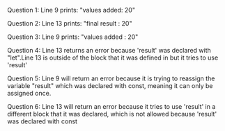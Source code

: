 Question 1:
    Line 9 prints: "values added: 20"

Question 2:
    Line 13 prints: "final result : 20"

Question 3:
    Line 9 prints: "values added : 20"

Question 4:
    Line 13 returns an error because 'result' was declared with "let".Line 13 is outside of the block that it was defined in but it tries to use 'result'

Question 5:
    Line 9 will return an error because it is trying to reassign the variable "result" which was declared with const, meaning it can only be assigned once.

Question 6:
    Line 13 will return an error because it tries to use 'result' in a different block that it was declared, which is not allowed because 'result' was declared with const